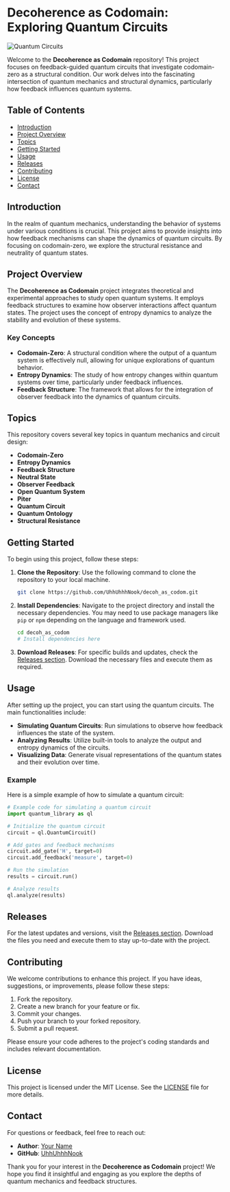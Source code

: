 # Decoherence as Codomain: Exploring Quantum Circuits

![Quantum Circuits](https://img.shields.io/badge/Quantum%20Circuits-Explore-brightgreen)

Welcome to the **Decoherence as Codomain** repository! This project focuses on feedback-guided quantum circuits that investigate codomain-zero as a structural condition. Our work delves into the fascinating intersection of quantum mechanics and structural dynamics, particularly how feedback influences quantum systems.

## Table of Contents

- [Introduction](#introduction)
- [Project Overview](#project-overview)
- [Topics](#topics)
- [Getting Started](#getting-started)
- [Usage](#usage)
- [Releases](#releases)
- [Contributing](#contributing)
- [License](#license)
- [Contact](#contact)

## Introduction

In the realm of quantum mechanics, understanding the behavior of systems under various conditions is crucial. This project aims to provide insights into how feedback mechanisms can shape the dynamics of quantum circuits. By focusing on codomain-zero, we explore the structural resistance and neutrality of quantum states. 

## Project Overview

The **Decoherence as Codomain** project integrates theoretical and experimental approaches to study open quantum systems. It employs feedback structures to examine how observer interactions affect quantum states. The project uses the concept of entropy dynamics to analyze the stability and evolution of these systems.

### Key Concepts

- **Codomain-Zero**: A structural condition where the output of a quantum system is effectively null, allowing for unique explorations of quantum behavior.
- **Entropy Dynamics**: The study of how entropy changes within quantum systems over time, particularly under feedback influences.
- **Feedback Structure**: The framework that allows for the integration of observer feedback into the dynamics of quantum circuits.

## Topics

This repository covers several key topics in quantum mechanics and circuit design:

- **Codomain-Zero**
- **Entropy Dynamics**
- **Feedback Structure**
- **Neutral State**
- **Observer Feedback**
- **Open Quantum System**
- **Piter**
- **Quantum Circuit**
- **Quantum Ontology**
- **Structural Resistance**

## Getting Started

To begin using this project, follow these steps:

1. **Clone the Repository**: Use the following command to clone the repository to your local machine.

   ```bash
   git clone https://github.com/UhhUhhhNook/decoh_as_codom.git
   ```

2. **Install Dependencies**: Navigate to the project directory and install the necessary dependencies. You may need to use package managers like `pip` or `npm` depending on the language and framework used.

   ```bash
   cd decoh_as_codom
   # Install dependencies here
   ```

3. **Download Releases**: For specific builds and updates, check the [Releases section](https://github.com/UhhUhhhNook/decoh_as_codom/releases). Download the necessary files and execute them as required.

## Usage

After setting up the project, you can start using the quantum circuits. The main functionalities include:

- **Simulating Quantum Circuits**: Run simulations to observe how feedback influences the state of the system.
- **Analyzing Results**: Utilize built-in tools to analyze the output and entropy dynamics of the circuits.
- **Visualizing Data**: Generate visual representations of the quantum states and their evolution over time.

### Example

Here is a simple example of how to simulate a quantum circuit:

```python
# Example code for simulating a quantum circuit
import quantum_library as ql

# Initialize the quantum circuit
circuit = ql.QuantumCircuit()

# Add gates and feedback mechanisms
circuit.add_gate('H', target=0)
circuit.add_feedback('measure', target=0)

# Run the simulation
results = circuit.run()

# Analyze results
ql.analyze(results)
```

## Releases

For the latest updates and versions, visit the [Releases section](https://github.com/UhhUhhhNook/decoh_as_codom/releases). Download the files you need and execute them to stay up-to-date with the project.

## Contributing

We welcome contributions to enhance this project. If you have ideas, suggestions, or improvements, please follow these steps:

1. Fork the repository.
2. Create a new branch for your feature or fix.
3. Commit your changes.
4. Push your branch to your forked repository.
5. Submit a pull request.

Please ensure your code adheres to the project's coding standards and includes relevant documentation.

## License

This project is licensed under the MIT License. See the [LICENSE](LICENSE) file for more details.

## Contact

For questions or feedback, feel free to reach out:

- **Author**: [Your Name](mailto:your.email@example.com)
- **GitHub**: [UhhUhhhNook](https://github.com/UhhUhhhNook)

Thank you for your interest in the **Decoherence as Codomain** project! We hope you find it insightful and engaging as you explore the depths of quantum mechanics and feedback structures.